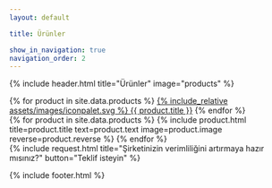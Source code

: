 ```yaml
---
layout: default

title: Ürünler

show_in_navigation: true
navigation_order: 2
---
```


{% include header.html
  title="Ürünler"
  image="products"
%}

<main>
  <nav class="border-b sticky top-0 bg-gray-100">
    <div class="container md:px-8 mx-auto flex">
      {% for product in site.data.products %}
        <a href="#" class="px-8 py-4 border-l hover:bg-white font-semibold text-base text-gray-600">{% include_relative assets/images/iconpalet.svg %} {{ product.title }}</a>
      {% endfor %}
    </div>
  </nav>
  <div id="products">
    {% for product in site.data.products %}
      {% include product.html
        title=product.title
        text=product.text
        image=product.image
        reverse=product.reverse
      %}
    {% endfor %}
  </div>
  {% include request.html
    title="Şirketinizin verimliliğini artırmaya hazır mısınız?"
    button="Teklif isteyin"
  %}
</main>

{% include footer.html %}
